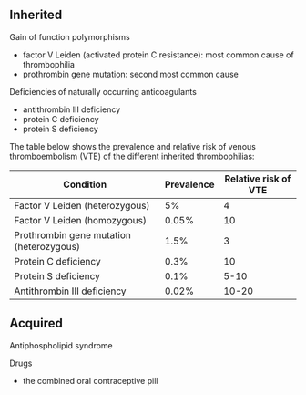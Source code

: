 Inherited
---------

  
Gain of function polymorphisms  
* factor V Leiden (activated protein C resistance): most common cause of thrombophilia
* prothrombin gene mutation: second most common cause

  
Deficiencies of naturally occurring anticoagulants  
* antithrombin III deficiency
* protein C deficiency
* protein S deficiency

  
The table below shows the prevalence and relative risk of venous thromboembolism (VTE) of the different inherited thrombophilias:  
  


| Condition | Prevalence | Relative risk of VTE |
| --- | --- | --- |
| Factor V Leiden (heterozygous) | 5% | 4 |
| Factor V Leiden (homozygous) | 0\.05% | 10 |
| Prothrombin gene mutation (heterozygous) | 1\.5% | 3 |
| Protein C deficiency | 0\.3% | 10 |
| Protein S deficiency | 0\.1% | 5\-10 |
| Antithrombin III deficiency | 0\.02% | 10\-20 |

  
Acquired
--------

  
Antiphospholipid syndrome  
  
Drugs  
* the combined oral contraceptive pill
